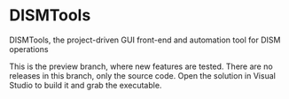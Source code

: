 # DISMTools
 DISMTools, the project-driven GUI front-end and automation tool for DISM operations

 This is the preview branch, where new features are tested. There are no releases in this branch, only the source code. Open the solution in Visual Studio to build it and grab the executable.